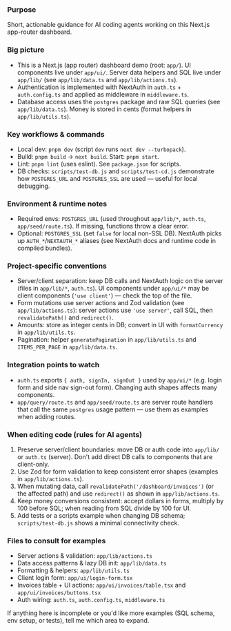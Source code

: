 ### Purpose
Short, actionable guidance for AI coding agents working on this Next.js app-router dashboard.

### Big picture
- This is a Next.js (app router) dashboard demo (root: `app/`). UI components live under `app/ui/`. Server data helpers and SQL live under `app/lib/` (see `app/lib/data.ts` and `app/lib/actions.ts`).
- Authentication is implemented with NextAuth in `auth.ts` + `auth.config.ts` and applied as middleware in `middleware.ts`.
- Database access uses the `postgres` package and raw SQL queries (see `app/lib/data.ts`). Money is stored in cents (format helpers in `app/lib/utils.ts`).

### Key workflows & commands
- Local dev: `pnpm dev` (script `dev` runs `next dev --turbopack`).
- Build: `pnpm build` → `next build`. Start: `pnpm start`.
- Lint: `pnpm lint` (uses eslint). See `package.json` for scripts.
- DB checks: `scripts/test-db.js` and `scripts/test-cd.js` demonstrate how `POSTGRES_URL` and `POSTGRES_SSL` are used — useful for local debugging.

### Environment & runtime notes
- Required envs: `POSTGRES_URL` (used throughout `app/lib/*`, `auth.ts`, `app/seed/route.ts`). If missing, functions throw a clear error.
- Optional: `POSTGRES_SSL` (set `false` for local non-SSL DB). NextAuth picks up `AUTH_*`/`NEXTAUTH_*` aliases (see NextAuth docs and runtime code in compiled bundles).

### Project-specific conventions
- Server/client separation: keep DB calls and NextAuth logic on the server (files in `app/lib/*`, `auth.ts`). UI components under `app/ui/*` may be client components (`'use client'`) — check the top of the file.
- Form mutations use server actions and Zod validation (see `app/lib/actions.ts`): server actions use `'use server'`, call SQL, then `revalidatePath()` and `redirect()`.
- Amounts: store as integer cents in DB; convert in UI with `formatCurrency` in `app/lib/utils.ts`.
- Pagination: helper `generatePagination` in `app/lib/utils.ts` and `ITEMS_PER_PAGE` in `app/lib/data.ts`.

### Integration points to watch
- `auth.ts` exports `{ auth, signIn, signOut }` used by `app/ui/*` (e.g. login form and side nav sign-out form). Changing auth shapes affects many components.
- `app/query/route.ts` and `app/seed/route.ts` are server route handlers that call the same `postgres` usage pattern — use them as examples when adding routes.

### When editing code (rules for AI agents)
1. Preserve server/client boundaries: move DB or auth code into `app/lib/` or `auth.ts` (server). Don't add direct DB calls to components that are client-only.
2. Use Zod for form validation to keep consistent error shapes (examples in `app/lib/actions.ts`).
3. When mutating data, call `revalidatePath('/dashboard/invoices')` (or the affected path) and use `redirect()` as shown in `app/lib/actions.ts`.
4. Keep money conversions consistent: accept dollars in forms, multiply by 100 before SQL; when reading from SQL divide by 100 for UI.
5. Add tests or a scripts example when changing DB schema; `scripts/test-db.js` shows a minimal connectivity check.

### Files to consult for examples
- Server actions & validation: `app/lib/actions.ts`
- Data access patterns & lazy DB init: `app/lib/data.ts`
- Formatting & helpers: `app/lib/utils.ts`
- Client login form: `app/ui/login-form.tsx`
- Invoices table + UI actions: `app/ui/invoices/table.tsx` and `app/ui/invoices/buttons.tsx`
- Auth wiring: `auth.ts`, `auth.config.ts`, `middleware.ts`

If anything here is incomplete or you'd like more examples (SQL schema, env setup, or tests), tell me which area to expand.
